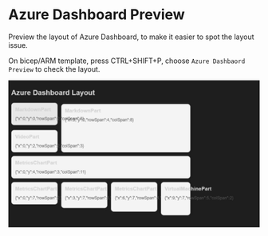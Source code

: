 # Azure Dashboard Preview

Preview the layout of Azure Dashboard, to make it easier to spot the layout issue.

On bicep/ARM template, press CTRL+SHIFT+P, choose `Azure Dashbaord Preview` to check the layout.

![alt text](image.png)